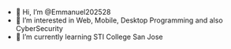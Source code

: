 - 👋 Hi, I’m @Emmanuel202528
- 👀 I’m interested in Web, Mobile, Desktop Programming and also CyberSecurity
- 🌱 I’m currently learning STI College San Jose

<!---
Emmanuel202528/Emmanuel202528 is a ✨ special ✨ repository because its `README.md` (this file) appears on your GitHub profile.
You can click the Preview link to take a look at your changes.
--->

